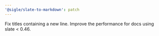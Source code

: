 ```yaml
---
'@sigle/slate-to-markdown': patch
---
```


Fix titles containing a new line. Improve the performance for docs using slate < 0.46.
